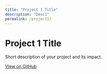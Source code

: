 ```yaml
---
title: "Project 1 Title"
description: "Desc1"
permalink: /project1/
---
```


# Project 1 Title

Short description of your project and its impact.

[View on GitHub](https://github.com/MarkThackham/project1)
